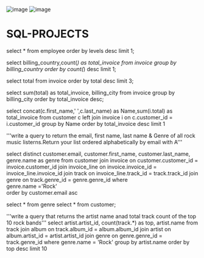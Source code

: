 ![image](https://github.com/user-attachments/assets/0d565067-9286-4c24-95b7-590ffc27a4cb)
![image](https://github.com/user-attachments/assets/25ef91b9-ec3b-45ee-89fa-4276cd38ca48)











# SQL-PROJECTS

select * from employee
order by levels desc limit 1;

select billing_country,count(*) as total_invoice from invoice
group by billing_country order by count(*) desc limit 1;


select total from invoice
order by total desc limit 3;


select  sum(total) as total_invoice, billing_city  from invoice
group  by billing_city order by total_invoice desc;

select concat(c.first_name,' ',c.last_name) as Name,sum(i.total) as total_invoice from customer c
left join invoice i
on c.customer_id = i.customer_id
group by Name
order by total_invoice desc limit 1


'''write a query to return the email, first name, last name &
Genre of all rock music listerns.Return your list ordered 
alphabetically by email with A'''

select distinct customer.email, 
customer.first_name, 
customer.last_name, 
genre.name as genre
from 
  customer 
join 
  invoice 
  on customer.customer_id = invoice.customer_id
join
  invoice_line 
  on invoice.invoice_id = invoice_line.invoice_id
join
   track 
   on invoice_line.track_id = track.track_id
join 
  genre 
  on track.genre_id = genre.genre_id
where  
   genre.name ='Rock'	
order by 
customer.email asc


 


select * from genre
select * from customer;


'''write a query  that returns 
the artist name anad total track count of the top 10  rock bands'''
select artist.artist_id,
count(track.*) as top, artist.name from
  track
join
 album
 on track.album_id = album.album_id
join 
 artist
 on album.artist_id = artist.artist_id 
join 
 genre
 on 
 genre.genre_id = track.genre_id
 where genre.name = 'Rock'
 group by artist.name
 order by top desc limit 10
 
